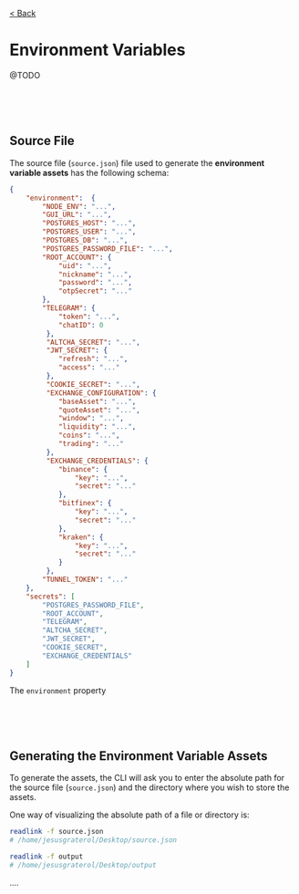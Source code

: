 [< Back](../../README.md#getting-started)

# Environment Variables

@TODO

<br/><br/><br/>

## Source File

The source file (`source.json`) file used to generate the **environment variable assets** has the following schema:

```json
{
	"environment":  {
		"NODE_ENV": "...",
		"GUI_URL": "...",
		"POSTGRES_HOST": "...",
		"POSTGRES_USER": "...",
		"POSTGRES_DB": "...",
		"POSTGRES_PASSWORD_FILE": "...",
		"ROOT_ACCOUNT": {
			"uid": "...",
			"nickname": "...",
			"password": "...",
			"otpSecret": "..."
		},
		"TELEGRAM": {
			"token": "...",
			"chatID": 0
		 },
		 "ALTCHA_SECRET": "...",
		 "JWT_SECRET": {
		 	"refresh": "...",
		 	"access": "..."
		 },
		 "COOKIE_SECRET": "...",
		 "EXCHANGE_CONFIGURATION": {
		 	"baseAsset": "...",
		 	"quoteAsset": "...",
		 	"window": "...",
		 	"liquidity": "...",
		 	"coins": "...",
		 	"trading": "..."
		 },
		 "EXCHANGE_CREDENTIALS": {
		 	"binance": {
		 		"key": "...",
		 		"secret": "..."
		 	},
		 	"bitfinex": {
		 		"key": "...",
		 		"secret": "..."
		 	},
		 	"kraken": {
		 		"key": "...",
		 		"secret": "..."
		 	}
		 },
		"TUNNEL_TOKEN": "..."
	},
	"secrets": [
		"POSTGRES_PASSWORD_FILE",
		"ROOT_ACCOUNT",
		"TELEGRAM",
		"ALTCHA_SECRET",
		"JWT_SECRET",
		"COOKIE_SECRET",
		"EXCHANGE_CREDENTIALS"
	]
}
```

The `environment` property 




<br/><br/><br/>

## Generating the Environment Variable Assets

To generate the assets, the CLI will ask you to enter the absolute path for the source file (`source.json`) and the directory where you wish to store the assets.

One way of visualizing the absolute path of a file or directory is:

```bash
readlink -f source.json 
# /home/jesusgraterol/Desktop/source.json

readlink -f output
# /home/jesusgraterol/Desktop/output
```

....